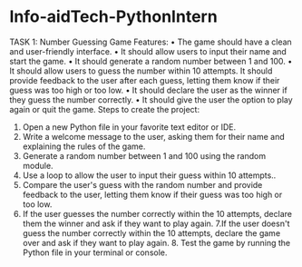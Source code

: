 # Info-aidTech-PythonIntern
TASK 1:
Number Guessing Game
Features:
  • The game should have a clean and user-friendly interface.
  • It should allow users to input their name and start the game.
  • It should generate a random number between 1 and 100.
  • It should allow users to guess the number within 10 attempts. It should provide feedback to the user after each guess, letting them know if their guess was too high or       too low.
  • It should declare the user as the winner if they guess the number correctly.
  • It should give the user the option to play again or quit the game.
Steps to create the project:
  1. Open a new Python file in your favorite text editor or IDE.
  2. Write a welcome message to the user, asking them for their name and explaining the rules of the game.
  3. Generate a random number between 1 and 100 using the random module. 
  4. Use a loop to allow the user to input their guess within 10 attempts..
  5. Compare the user's guess with the random number and provide feedback to the user, letting them know if their guess was too high or too low.
  6. If the user guesses the number correctly within the 10 attempts, declare them the winner and ask if they want to play again. 7.If the user doesn't guess the number          correctly within the 10 attempts, declare the game over and ask if
    they want to play again. 8. Test the game by running the Python file in your terminal or console.

